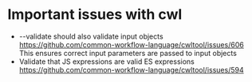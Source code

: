 # Important issues with cwl

* --validate should also validate input objects https://github.com/common-workflow-language/cwltool/issues/606
This ensures correct input parameters are passed to input objects
* Validate that JS expressions are valid ES expressions https://github.com/common-workflow-language/cwltool/issues/594
